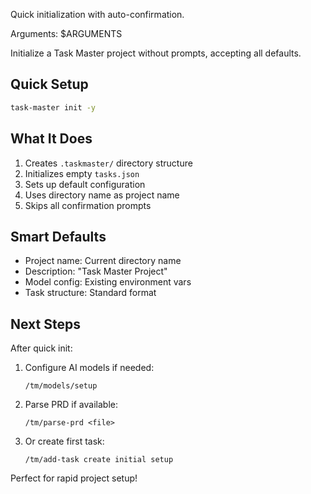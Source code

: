 Quick initialization with auto-confirmation.

Arguments: $ARGUMENTS

Initialize a Task Master project without prompts, accepting all defaults.

## Quick Setup

```bash
task-master init -y
```

## What It Does

1. Creates `.taskmaster/` directory structure
2. Initializes empty `tasks.json`
3. Sets up default configuration
4. Uses directory name as project name
5. Skips all confirmation prompts

## Smart Defaults

- Project name: Current directory name
- Description: "Task Master Project"
- Model config: Existing environment vars
- Task structure: Standard format

## Next Steps

After quick init:
1. Configure AI models if needed:
   ```
   /tm/models/setup
   ```

2. Parse PRD if available:
   ```
   /tm/parse-prd <file>
   ```

3. Or create first task:
   ```
   /tm/add-task create initial setup
   ```

Perfect for rapid project setup!